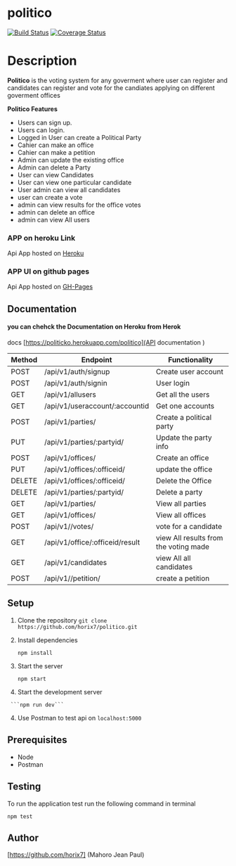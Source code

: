 # politico

[![Build Status](https://travis-ci.org/horix7/politico.svg?branch=develop)](https://travis-ci.org/horix7/politico)  [![Coverage Status](https://coveralls.io/repos/github/horix7/politico/badge.svg?branch=develop)](https://coveralls.io/github/horix7/politico?branch=develop)

# Description

**Politico** is the voting system for any goverment where user can register and candidates can register and vote for the candiates applying on different goverment offices 

**Politico Features**
  * Users can sign up.
  * Users can login.
  * Logged in User can create a Political Party 
  * Cahier can make an office 
  * Cahier can make a petition 
  * Admin can update the existing office 
  * Admin can delete a Party 
  * User can view Candidates 
  * User can view one particular candidate
  * User admin can view all candidates 
  * user can create a vote 
  * admin can view results for the office votes 
  * admin can delete an office 
  * admin can view All users 

  ### APP on heroku Link 
   Api App hosted on [Heroku](https://politicko.herokuapp.com/)

  ### APP UI on github pages 
   Api App hosted on [GH-Pages](https://horix7.github.io/politico/UI/html/landing.html)

    
  ## Documentation
   #### you can chehck the Documentation on Heroku from Herok
   docs [https://politicko.herokuapp.com/politico](API documentation )

    
Method | Endpoint | Functionality
 -------| -------- | -------------
 POST | /api/v1/auth/signup | Create user account
 POST | /api/v1/auth/signin | User login
 GET | /api/v1/allusers | Get all the users
 GET | /api/v1/useraccount/:accountid | Get one  accounts
 POST | /api/v1/parties/ | Create a political party
 PUT | /api/v1/parties/:partyid/ | Update the party info
 POST | /api/v1/offices/ | Create an office 
 PUT | /api/v1/offices/:officeid/ | update the office 
 DELETE | /api/v1/offices/:officeid/| Delete the Office 
 DELETE | /api/v1/parties/:partyid/| Delete a party 
 GET | /api/v1/parties/|View all  parties
 GET | /api/v1/offices/|View all offices
 POST | /api/v1//votes/ | vote for a candidate 
 GET | /api/v1/office/:officeid/result | view All results from the voting made 
 GET | /api/v1/candidates| view All all candidates
 POST | /api/v1//petition/ | create a petition

## Setup
  1. Clone the repository
     ```git clone https://github.com/horix7/politico.git```
     
  2. Install dependencies
  
     ```npm install```
     
  3. Start the server
  
     ```npm start```
   3. Start the development server
  
     ```npm run dev```
  
  4. Use Postman to test api on ```localhost:5000```

## Prerequisites
  * Node
  * Postman
  
 ## Testing
 To run the application test run the following command in terminal
 
 ```npm test```

## Author

[https://github.com/horix7] (Mahoro Jean Paul) 

